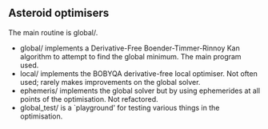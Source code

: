 ## Asteroid optimisers

The main routine is global/.

* global/ implements a Derivative-Free Boender-Timmer-Rinnoy Kan algorithm to attempt to find the global minimum. The main program used.
* local/ implements the BOBYQA derivative-free local optimiser. Not often used; rarely makes improvements on the global solver.
* ephemeris/ implements the global solver but by using ephemerides at all points of the optimisation. Not refactored.
* global_test/ is a `playground' for testing various things in the optimisation.
